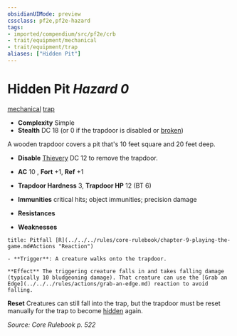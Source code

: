 ```yaml
---
obsidianUIMode: preview
cssclass: pf2e,pf2e-hazard
tags:
- imported/compendium/src/pf2e/crb
- trait/equipment/mechanical
- trait/equipment/trap
aliases: ["Hidden Pit"]
---
```

# Hidden Pit *Hazard 0*  
[mechanical](mechanical.md)  [trap](trap.md)  

- **Complexity** Simple
- **Stealth** DC 18 (or 0 if the trapdoor is disabled or [broken](conditions.md#Broken))  

A wooden trapdoor covers a pit that's 10 feet square and 20 feet deep.

- **Disable** [Thievery](../../skills.md#Thievery) DC 12 to remove the trapdoor.  

- **AC** 10 , **Fort** +1, **Ref** +1
- **Trapdoor Hardness** 3, **Trapdoor HP** 12 (BT 6)
- **Immunities** critical hits; object immunities; precision damage
- **Resistances** 
- **Weaknesses** 
     
```ad-embed-ability
title: Pitfall [R](../../../rules/core-rulebook/chapter-9-playing-the-game.md#Actions "Reaction")

- **Trigger**: A creature walks onto the trapdoor.

**Effect** The triggering creature falls in and takes falling damage (typically 10 bludgeoning damage). That creature can use the [Grab an Edge](../../../rules/actions/grab-an-edge.md) reaction to avoid falling.
```

**Reset** Creatures can still fall into the trap, but the trapdoor must be reset manually for the trap to become [hidden](conditions.md#Hidden) again.  

*Source: Core Rulebook p. 522*
